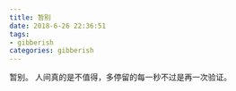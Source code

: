 ```yaml
---
title: 暂别
date: 2018-6-26 22:36:51  
tags: 
- gibberish
categories: gibberish
---
```

暂别。
人间真的是不值得，多停留的每一秒不过是再一次验证。
